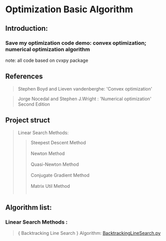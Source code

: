 # Optimization Basic Algorithm
## Introduction: 
### Save my optimization code demo: convex optimization; numerical optimization algorithm<br>

note: all code based on cvxpy package
## References
> Stephen Boyd and Lieven vandenberghe: 'Convex optimization' <br>

> Jorge Nocedal and Stephen J.Wright : 'Numerical optimization' Second Edition
## Project struct
> Linear Search Methods: 
>> Steepest Descent Method <br><br>
>> Newton Method<br><br>
>> Quasi-Newton Method<br><br>
>> Conjugate Gradient Method<br><br>
>> Matrix Util Method<br><br>

## Algorithm list:
### Linear Search Methods :
> { Backtracking Line Search } Algorithm: [BacktrackingLineSearch.py](https://github.com/YEN-GitHub/Optimization_BasicAlgorithm/tree/master/LinearSearchMethods/SteepestDescent/BacktrackingLineSearch.py)
